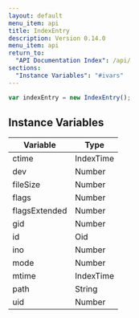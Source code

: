 ```yaml
---
layout: default
menu_item: api
title: IndexEntry
description: Version 0.14.0
menu_item: api
return_to:
  "API Documentation Index": /api/
sections:
  "Instance Variables": "#ivars"
---
```


```js
var indexEntry = new IndexEntry();
```

## <a name="ivars"></a>Instance Variables

| Variable | Type |
| --- | --- |
| <a name="ctime"></a>ctime | IndexTime |
| <a name="dev"></a>dev | Number |
| <a name="fileSize"></a>fileSize | Number |
| <a name="flags"></a>flags | Number |
| <a name="flagsExtended"></a>flagsExtended | Number |
| <a name="gid"></a>gid | Number |
| <a name="id"></a>id | Oid |
| <a name="ino"></a>ino | Number |
| <a name="mode"></a>mode | Number |
| <a name="mtime"></a>mtime | IndexTime |
| <a name="path"></a>path | String |
| <a name="uid"></a>uid | Number |

